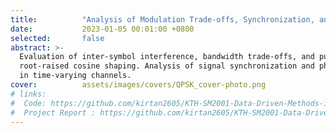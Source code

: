 ```yaml
---
title:          "Analysis of Modulation Trade-offs, Synchronization, and Phase Correction"
date:           2023-01-05 00:01:00 +0800
selected:       false
abstract: >-
  Evaluation of inter-symbol interference, bandwidth trade-offs, and pulse characteristics in QPSK modulation using 
  root-raised cosine shaping. Analysis of signal synchronization and phase correction based on pilot signal performance 
  in time-varying channels.  
cover:          assets/images/covers/QPSK_cover-photo.png
# links:
#  Code: https://github.com/kirtan2605/KTH-SM2001-Data-Driven-Methods-in-Engineering
#  Project Report : https://github.com/kirtan2605/KTH-SM2001-Data-Driven-Methods-in-Engineering/blob/93fd5ffe4f67ac48368c6e2dd163871bbd559d77/Project/Kirtan%20Patel%20SM2001%20Project%20Report.pdf
---
```

